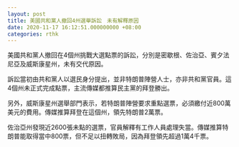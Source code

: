 ```yaml
---
layout: post
title: 美國共和黨人撤回4州選舉訴訟　未有解釋原因
date: 2020-11-17 16:12:51.000000000 +08:00
categories: rthk
---
```


美國共和黨人撤回在4個州挑戰大選點票的訴訟，分別是密歇根、佐治亞、賓夕法尼亞及威斯康星州，未有交代原因。

訴訟當初由共和黨人以選民身分提出，並非特朗普陣營人士，亦非共和黨官員。這4個州未正式完成點票，主流傳媒都推算民主黨的拜登勝出。

另外，威斯康星州選舉部門表示，若特朗普陣營要求重點選票，必須繳付近800萬美元的費用。傳媒推算拜登在這個州，領先特朗普2萬票。

佐治亞州發現近2600張未點的選票，官員解釋有工作人員處理失當。傳媒推算特朗普能取得當中800票，但不足以扭轉敗局，因為拜登領先超過1萬4千票。
